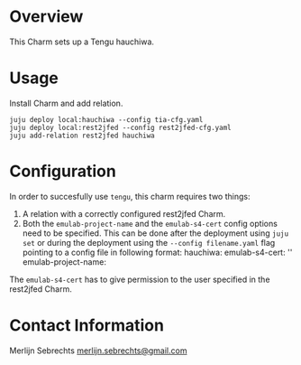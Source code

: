 # Overview

This Charm sets up a Tengu hauchiwa.

# Usage

Install Charm and add relation.

    juju deploy local:hauchiwa --config tia-cfg.yaml
    juju deploy local:rest2jfed --config rest2jfed-cfg.yaml
    juju add-relation rest2jfed hauchiwa

# Configuration

In order to succesfully use `tengu`, this charm requires two things:
1. A relation with a correctly configured rest2jfed Charm.
2. Both the `emulab-project-name` and the `emulab-s4-cert` config options need to be specified. This can be done after the deployment using `juju set` or during the deployment using the `--config filename.yaml` flag pointing to a config file in following format:
    hauchiwa:
        emulab-s4-cert: '<base64 s4-cert>'
        emulab-project-name: <project-name>

The `emulab-s4-cert` has to give permission to the user specified in the rest2jfed Charm.

# Contact Information

Merlijn Sebrechts <merlijn.sebrechts@gmail.com>
